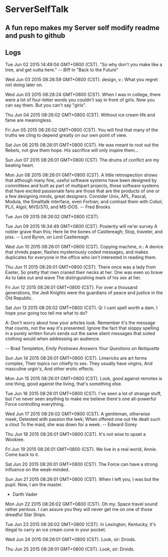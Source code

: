 # ServerSelfTalk
A fun repo makes my Server self modify readme and push to github
---

## Logs



Tue Jun 02 2015 14:49:04 GMT+0800 (CST).
 "So why don't you make like a tree, and get outta here."
  -- Biff in "Back to the Future"


Wed Jun 03 2015 08:26:59 GMT+0800 (CST).
 design, v.:
	What you regret not doing later on.


Wed Jun 03 2015 08:28:24 GMT+0800 (CST).
 When I was in college, there were a lot of four-letter words you couldn't
say in front of girls.  Now you can say them.  But you can't say "girls".


Thu Jun 04 2015 08:26:02 GMT+0800 (CST).
 Without ice cream life and fame are meaningless.


Fri Jun 05 2015 08:26:02 GMT+0800 (CST).
 You will find that many of the truths we cling to depend greatly on our own point of view.

Sat Jun 06 2015 08:26:01 GMT+0800 (CST).
 He was meant to root out the Rebels, not give them hope. His sacrifice will only inspire them...

Sun Jun 07 2015 08:26:01 GMT+0800 (CST).
 The drums of conflict are my beating heart.

Mon Jun 08 2015 08:26:01 GMT+0800 (CST).
 A little retrospection shows that although many fine, useful software systems
have been designed by committees and built as part of multipart projects,
those software systems that have excited passionate fans are those that are
the products of one or a few designing minds, great designers.  Consider Unix,
APL, Pascal, Modula, the Smalltalk interface, even Fortran; and contrast them
with Cobol, PL/I, Algol, MVS/370, and MS-DOS.
		-- Fred Brooks


Tue Jun 09 2015 08:26:02 GMT+0800 (CST).
 

Tue Jun 09 2015 16:34:49 GMT+0800 (CST).
 Posterity will ne'er survey
A nobler grave than this;
Here lie the bones of Castlereagh;
Stop, traveler, and piss.
		-- Lord Byron, on Lord Castlereagh


Wed Jun 10 2015 08:26:01 GMT+0800 (CST).
 Copying machine, n.:
	A device that shreds paper, flashes mysteriously coded messages,
	and makes duplicates for everyone in the office who isn't
	interested in reading them.


Thu Jun 11 2015 08:26:01 GMT+0800 (CST).
 There once was a lady from Exeter,
So pretty that men craned their necks at her.
	One was even so brave
	As to take out and wave
The distinguishing mark of his sex at her.


Fri Jun 12 2015 08:26:01 GMT+0800 (CST).
 For over a thousand generations, the Jedi Knights were the guardians of peace and justice in the Old Republic.

Sat Jun 13 2015 08:26:02 GMT+0800 (CST).
 Q: I cant spell worth a dam.  I hope your going too tell me what to do?

A: Don't worry about how your articles look.  Remember it's the message
that counts, not the way it's presented.  Ignore the fact that sloppy
spelling in a purely written forum sends out the same silent messages that
soiled clothing would when addressing an audience.

-- Brad Templeton, _Emily Postnews Answers Your Questions on Netiquette_


Sun Jun 14 2015 08:26:01 GMT+0800 (CST).
 Limericks are art forms complex,
Their topics run chiefly to sex.
	They usually have virgins,
	And masculine urgin's,
And other erotic effects.


Mon Jun 15 2015 08:26:01 GMT+0800 (CST).
 Look, good against remotes is one thing, good against the living, that's something else.

Tue Jun 16 2015 08:26:01 GMT+0800 (CST).
 I've seen a lot of strange stuff, but I've never seen anything to make me believe there's one all-powerful Force controlling everything.

Wed Jun 17 2015 08:26:02 GMT+0800 (CST).
 A gentleman, otherwise meek,
Detested with passion the leek;
	When offered one out
	He dealt such a clout
To the maid, she was down for a week.
		-- Edward Gorey


Thu Jun 18 2015 08:26:01 GMT+0800 (CST).
 It's not wise to upset a Wookiee.

Fri Jun 19 2015 08:26:01 GMT+0800 (CST).
 We live in a real world, Annie. Come back to it.

Sat Jun 20 2015 08:26:01 GMT+0800 (CST).
 The Force can have a strong influence on the weak-minded.

Sun Jun 21 2015 08:26:01 GMT+0800 (CST).
 When I left you, I was but the pupil.  Now, I am the master.
- Darth Vader


Mon Jun 22 2015 08:26:02 GMT+0800 (CST).
 Oh my. Space travel sound rather perilous. I can assure you they will never get me on one of those dreadful Star Ships.

Tue Jun 23 2015 08:26:02 GMT+0800 (CST).
 In Lexington, Kentucky, it's illegal to carry an ice cream cone in your pocket.


Wed Jun 24 2015 08:26:01 GMT+0800 (CST).
 Look, sir: Droids.

Thu Jun 25 2015 08:26:01 GMT+0800 (CST).
 Look, sir: Droids.
